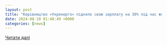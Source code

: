 ```yaml
---
layout: post
title: "Керівництво «Укренерго» підняло свою зарплату на 30% під час жорстких вимкнень електроенергії – ЗМІ"
date: 2024-08-10 01:48:49 +0000
categories: [news]
---
```


[Читати далі](https://gordonua.com/ukr/news/politics/kerivnitstvo-ukrenerho-pidnjalo-svoju-zarplatu-na-30-pid-chas-zhorstkikh-vidkljuchen-elektroenerhiji-zmi-1715632.html)
